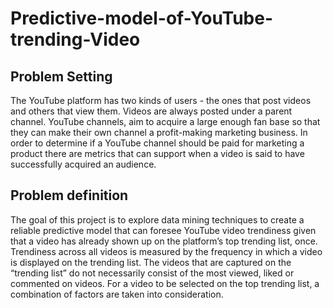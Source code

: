 # Predictive-model-of-YouTube-trending-Video

## Problem Setting 
The YouTube platform has two kinds of users - the ones that post videos and others that view them. Videos are always posted under a parent channel. YouTube channels, aim to acquire a large enough fan base so that they can make their own channel a profit-making marketing business. In order to determine if a YouTube channel should be paid for marketing a product there are metrics that can support when a video is said to have successfully acquired an audience. 

## Problem definition 
The goal of this project is to explore data mining techniques to create a reliable predictive model that can foresee YouTube video trendiness given that a video has already shown up on the platform’s top trending list, once. Trendiness across all videos is measured by the frequency in which a video is displayed on the trending list. The videos that are captured on the “trending list” do not necessarily consist of the most viewed, liked or commented on videos. For a video to be selected on the top trending list, a combination of factors are taken into consideration. 
